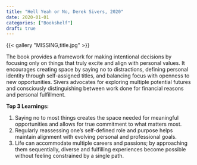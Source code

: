 ```yaml
---
title: "Hell Yeah or No, Derek Sivers, 2020"
date: 2020-01-01
categories: ["Bookshelf"]
draft: true
---
```


{{< gallery "MISSING,title.jpg" >}}

The book provides a framework for making intentional decisions by focusing only on things that truly excite and align with personal values. It encourages creating space by saying no to distractions, defining personal identity through self-assigned titles, and balancing focus with openness to new opportunities. Sivers advocates for exploring multiple potential futures and consciously distinguishing between work done for financial reasons and personal fulfillment.

**Top 3 Learnings:**

1. Saying no to most things creates the space needed for meaningful opportunities and allows for true commitment to what matters most.
2. Regularly reassessing one’s self-defined role and purpose helps maintain alignment with evolving personal and professional goals.
3. Life can accommodate multiple careers and passions; by approaching them sequentially, diverse and fulfilling experiences become possible without feeling constrained by a single path.
